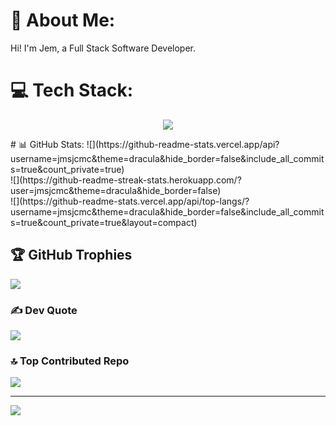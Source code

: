 # 💫 About Me:
Hi! I'm Jem, a Full Stack Software Developer.


# 💻 Tech Stack:
<p align="center">
  <a href="https://skillicons.dev">
    <img src="https://skillicons.dev/icons?i=git,alpinejs,angular,cs" />
  </a>
</p>
# 📊 GitHub Stats:
![](https://github-readme-stats.vercel.app/api?username=jmsjcmc&theme=dracula&hide_border=false&include_all_commits=true&count_private=true)<br/>
![](https://github-readme-streak-stats.herokuapp.com/?user=jmsjcmc&theme=dracula&hide_border=false)<br/>
![](https://github-readme-stats.vercel.app/api/top-langs/?username=jmsjcmc&theme=dracula&hide_border=false&include_all_commits=true&count_private=true&layout=compact)

## 🏆 GitHub Trophies
![](https://github-profile-trophy.vercel.app/?username=jmsjcmc&theme=dracula&no-frame=false&no-bg=false&margin-w=4)

### ✍️ Dev Quote
![](https://quotes-github-readme.vercel.app/api?type=horizontal&theme=merko)

### 🔝 Top Contributed Repo
![](https://github-contributor-stats.vercel.app/api?username=jmsjcmc&limit=5&theme=darcula&combine_all_yearly_contributions=true)

---
[![](https://visitcount.itsvg.in/api?id=jmsjcmc&icon=5&color=0)](https://visitcount.itsvg.in)

<!-- Proudly created with GPRM ( https://gprm.itsvg.in ) -->
